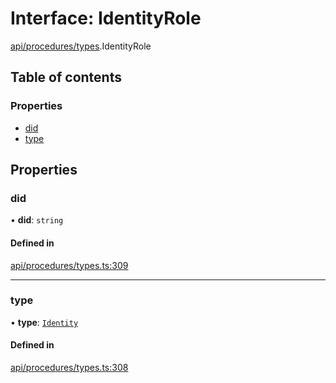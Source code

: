 # Interface: IdentityRole

[api/procedures/types](../wiki/api.procedures.types).IdentityRole

## Table of contents

### Properties

- [did](../wiki/api.procedures.types.IdentityRole#did)
- [type](../wiki/api.procedures.types.IdentityRole#type)

## Properties

### did

• **did**: `string`

#### Defined in

[api/procedures/types.ts:309](https://github.com/PolymeshAssociation/polymesh-sdk/blob/8a9e72221/src/api/procedures/types.ts#L309)

___

### type

• **type**: [`Identity`](../wiki/api.procedures.types.RoleType#identity)

#### Defined in

[api/procedures/types.ts:308](https://github.com/PolymeshAssociation/polymesh-sdk/blob/8a9e72221/src/api/procedures/types.ts#L308)
